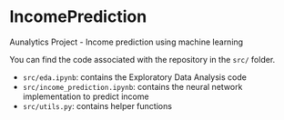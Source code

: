 # IncomePrediction
Aunalytics Project - Income prediction using machine learning

You can find the code associated with the repository in the `src/` folder.

- `src/eda.ipynb`: contains the Exploratory Data Analysis code
- `src/income_prediction.ipynb`: contains the neural network implementation to predict income
- `src/utils.py`: contains helper functions
